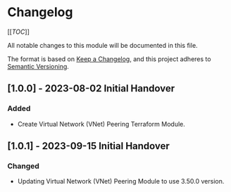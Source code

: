 # Changelog

[[_TOC_]]

All notable changes to this module will be documented in this file.

The format is based on [Keep a Changelog](https://keepachangelog.com/en/1.0.0/),
and this project adheres to [Semantic Versioning](https://semver.org/spec/v2.0.0.html).

<!-- ## [Unreleased]
### Added
### Changed
### Removed -->

## [1.0.0] - 2023-08-02 Initial Handover

### Added

- Create Virtual Network (VNet) Peering Terraform Module.

## [1.0.1] - 2023-09-15 Initial Handover

### Changed

- Updating Virtual Network (VNet) Peering Module to use 3.50.0 version.
